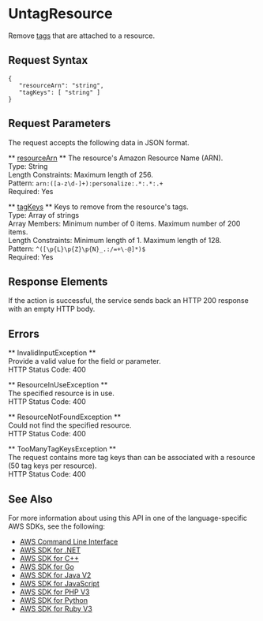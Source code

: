 # UntagResource<a name="API_UntagResource"></a>

Remove [tags](https://docs.aws.amazon.com/personalize/latest/dg/tagging-resources.html) that are attached to a resource\.

## Request Syntax<a name="API_UntagResource_RequestSyntax"></a>

```
{
   "resourceArn": "string",
   "tagKeys": [ "string" ]
}
```

## Request Parameters<a name="API_UntagResource_RequestParameters"></a>

The request accepts the following data in JSON format\.

 ** [resourceArn](#API_UntagResource_RequestSyntax) **   <a name="personalize-UntagResource-request-resourceArn"></a>
The resource's Amazon Resource Name \(ARN\)\.  
Type: String  
Length Constraints: Maximum length of 256\.  
Pattern: `arn:([a-z\d-]+):personalize:.*:.*:.+`   
Required: Yes

 ** [tagKeys](#API_UntagResource_RequestSyntax) **   <a name="personalize-UntagResource-request-tagKeys"></a>
Keys to remove from the resource's tags\.  
Type: Array of strings  
Array Members: Minimum number of 0 items\. Maximum number of 200 items\.  
Length Constraints: Minimum length of 1\. Maximum length of 128\.  
Pattern: `^([\p{L}\p{Z}\p{N}_.:/=+\-@]*)$`   
Required: Yes

## Response Elements<a name="API_UntagResource_ResponseElements"></a>

If the action is successful, the service sends back an HTTP 200 response with an empty HTTP body\.

## Errors<a name="API_UntagResource_Errors"></a>

 ** InvalidInputException **   
Provide a valid value for the field or parameter\.  
HTTP Status Code: 400

 ** ResourceInUseException **   
The specified resource is in use\.  
HTTP Status Code: 400

 ** ResourceNotFoundException **   
Could not find the specified resource\.  
HTTP Status Code: 400

 ** TooManyTagKeysException **   
The request contains more tag keys than can be associated with a resource \(50 tag keys per resource\)\.   
HTTP Status Code: 400

## See Also<a name="API_UntagResource_SeeAlso"></a>

For more information about using this API in one of the language\-specific AWS SDKs, see the following:
+  [AWS Command Line Interface](https://docs.aws.amazon.com/goto/aws-cli/personalize-2018-05-22/UntagResource) 
+  [AWS SDK for \.NET](https://docs.aws.amazon.com/goto/DotNetSDKV3/personalize-2018-05-22/UntagResource) 
+  [AWS SDK for C\+\+](https://docs.aws.amazon.com/goto/SdkForCpp/personalize-2018-05-22/UntagResource) 
+  [AWS SDK for Go](https://docs.aws.amazon.com/goto/SdkForGoV1/personalize-2018-05-22/UntagResource) 
+  [AWS SDK for Java V2](https://docs.aws.amazon.com/goto/SdkForJavaV2/personalize-2018-05-22/UntagResource) 
+  [AWS SDK for JavaScript](https://docs.aws.amazon.com/goto/AWSJavaScriptSDK/personalize-2018-05-22/UntagResource) 
+  [AWS SDK for PHP V3](https://docs.aws.amazon.com/goto/SdkForPHPV3/personalize-2018-05-22/UntagResource) 
+  [AWS SDK for Python](https://docs.aws.amazon.com/goto/boto3/personalize-2018-05-22/UntagResource) 
+  [AWS SDK for Ruby V3](https://docs.aws.amazon.com/goto/SdkForRubyV3/personalize-2018-05-22/UntagResource) 